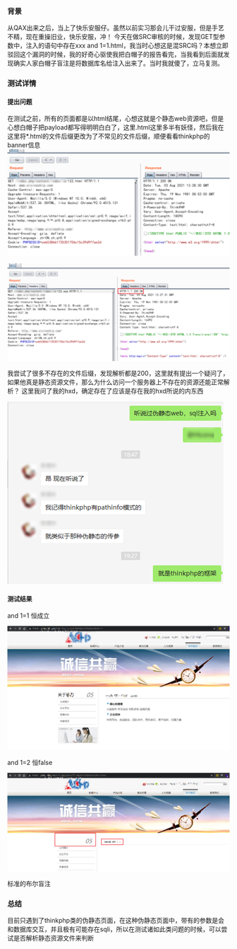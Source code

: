 ### 背景
从QAX出来之后，当上了快乐安服仔。虽然以前实习那会儿干过安服，但是手艺不精，现在重操旧业，快乐安服，冲！
今天在做SRC审核的时候，发现GET型参数中，注入的语句中存在xxx and 1=1.html，我当时心想这是混SRC吗？本想立即驳回这个漏洞的时候，我的好奇心驱使我把白帽子的报告看完，当我看到后面就发现确实人家白帽子盲注是将数据库名给注入出来了。当时我就傻了，立马复测。
### 测试详情
#### 提出问题
在测试之前，所有的页面都是以html结尾，心想这就是个静态web资源吧，但是心想白帽子把payload都写得明明白白了，这里.html这里多半有妖怪，然后我在这里将*.html的文件后缀更改为了不常见的文件后缀，顺便看看thinkphp的banner信息
![image.png](./SQL注入之伪静态页面布尔注入.assets/2023_05_19_10_41_08_3CoaeA97.png)

![image.png](./SQL注入之伪静态页面布尔注入.assets/2023_05_19_10_41_08_NILguREC.png)

我尝试了很多不存在的文件后缀，发现解析都是200，这里就有提出一个疑问了，如果他真是静态资源文件，那么为什么访问一个服务器上不存在的资源还能正常解析？
这里我问了我的hxd，确定存在了应该是存在我的hxd所说的内东西

![image.png](./SQL注入之伪静态页面布尔注入.assets/2023_05_19_10_41_08_urY53Nkb.png)



#### 测试结果
and 1=1 恒成立

![image.png](./SQL注入之伪静态页面布尔注入.assets/2023_05_19_10_41_08_KujToP7L.png)

and 1=2 恒false

![image.png](./SQL注入之伪静态页面布尔注入.assets/2023_05_19_10_41_09_y1zx3iW5.png)

标准的布尔盲注

### 总结
目前只遇到了thinkphp类的伪静态页面，在这种伪静态页面中，带有的参数是会和数据库交互，并且极有可能存在sqli，所以在测试诸如此类问题的时候，可以尝试是否解析静态资源文件来判断
